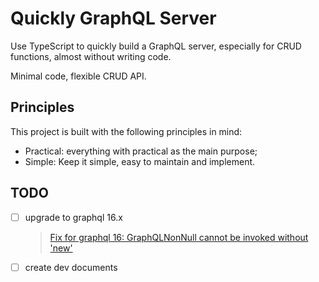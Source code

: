 # Quickly GraphQL Server

Use TypeScript to quickly build a GraphQL server, especially for CRUD functions, almost without writing code.

Minimal code, flexible CRUD API.

## Principles

This project is built with the following principles in mind:

- Practical: everything with practical as the main purpose;
- Simple: Keep it simple, easy to maintain and implement.

## TODO

- [ ] upgrade to graphql 16.x

  > [Fix for graphql 16: GraphQLNonNull cannot be invoked without 'new'](https://github.com/graphql-nexus/nexus/issues/1009)

- [ ] create dev documents
